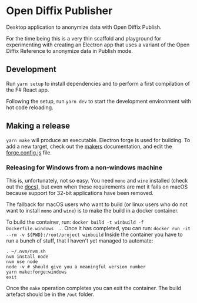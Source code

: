# Open Diffix Publisher

Desktop application to anonymize data with Open Diffix Publish.

For the time being this is a very thin scaffold and playground for
experimenting with creating an Electron app that uses a variant of the
Open Diffix Reference to anonymize data in Publish mode.

## Development

Run `yarn setup` to install dependencies and to perform a first
compilation of the F# React app.

Following the setup, run `yarn dev` to start the development environment
with hot code reloading.

## Making a release

`yarn make` will produce an executable.
Electron forge is used for building. To add a new target,
check out the [makers](https://www.electronforge.io/config/makers) documentation,
and edit the [forge.config.js](forge.config.js) file.

### Releasing for Windows from a non-windows machine

This is, unfortunately, not so easy.
You need `mono` and `wine` installed (check out the [docs](https://www.electronforge.io/config/makers/squirrel.windows)),
but even when these requirements are met it fails on macOS because support for 32-bit applications have been removed.

The fallback for macOS users who want to build (or linux users who do not want to install `mono` and `wine`)
is to make the build in a docker container.

To build the container, run: `docker build -t winbuild -f Dockerfile.windows  .`.
Once it has completed, you can run: `docker run -it --rm -v ${PWD}:/root/project winbuild`
Inside the container you have to run a bunch of stuff, that I haven't yet managed to automate:

```
. ~/.nvm/nvm.sh
nvm install node
nvm use node
node -v # should give you a meaningful version number
yarn make:forge:windows
exit
```

Once the `make` operation completes you can exit the container.
The build artefact should be in the `/out` folder.